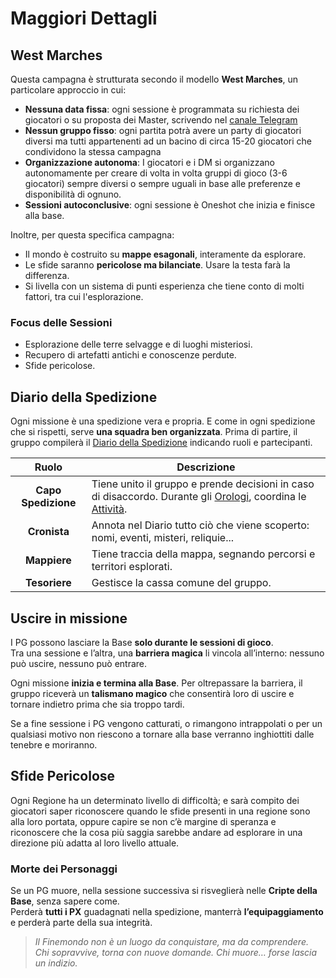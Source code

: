 # Maggiori Dettagli

## West Marches

Questa campagna è strutturata secondo il modello **West Marches**, un particolare approccio in cui:

- **Nessuna data fissa**: ogni sessione è programmata su richiesta dei giocatori o su proposta dei Master, scrivendo nel [canale Telegram](https://t.me/+t4zoEcwTAxJlNjk0)
- **Nessun gruppo fisso**: ogni partita potrà avere un party di giocatori diversi ma tutti appartenenti ad un bacino di circa 15-20 giocatori che condividono la stessa campagna
- **Organizzazione autonoma**: I giocatori e i DM si organizzano autonomamente per creare di volta in volta gruppi di gioco (3-6 giocatori) sempre diversi o sempre uguali in base alle preferenze e disponibilità di ognuno.
- **Sessioni autoconclusive**: ogni sessione è Oneshot che inizia e finisce alla base.

Inoltre, per questa specifica campagna:

- Il mondo è costruito su **mappe esagonali**, interamente da esplorare.
- Le sfide saranno **pericolose ma bilanciate**. Usare la testa farà la differenza.
- Si livella con un sistema di punti esperienza che tiene conto di molti fattori, tra cui l'esplorazione.

### Focus delle Sessioni

- Esplorazione delle terre selvagge e di luoghi misteriosi.
- Recupero di artefatti antichi e conoscenze perdute.
- Sfide pericolose.

## Diario della Spedizione

Ogni missione è una spedizione vera e propria. E come in ogni spedizione che si rispetti, serve **una squadra ben organizzata**. Prima di partire, il gruppo compilerà il [Diario della Spedizione](https://drive.google.com/file/d/1GcmzTfg-_f2cZFPPqKcbCVEIE76l7IzL/view?usp=sharing)
indicando ruoli e partecipanti.

|        Ruolo        | Descrizione                                                                                                                                                                  |
|:-------------------:|------------------------------------------------------------------------------------------------------------------------------------------------------------------------------|
| **Capo Spedizione** | Tiene unito il gruppo e prende decisioni in caso di disaccordo. Durante gli [Orologi](b04-esplorazione.md#orologi), coordina le [Attività](b04-esplorazione.md#le-attivita). |
|    **Cronista**     | Annota nel Diario tutto ciò che viene scoperto: nomi, eventi, misteri, reliquie...                                                                                           |
|    **Mappiere**     | Tiene traccia della mappa, segnando percorsi e territori esplorati.                                                                                                          |
|    **Tesoriere**    | Gestisce la cassa comune del gruppo.                                                                                                                                         |

## Uscire in missione

I PG possono lasciare la Base **solo durante le sessioni di gioco**.  
Tra una sessione e l’altra, una **barriera magica** li vincola all’interno: nessuno può uscire, nessuno può entrare.

Ogni missione **inizia e termina alla Base**. Per oltrepassare la barriera, il gruppo riceverà un **talismano magico**
che consentirà loro di uscire e tornare indietro prima che sia troppo tardi.

Se a fine sessione i PG vengono catturati, o rimangono intrappolati o per un qualsiasi motivo non riescono a tornare alla base verranno inghiottiti dalle tenebre e moriranno.

## Sfide Pericolose

Ogni Regione ha un determinato livello di difficoltà; e sarà compito dei giocatori saper riconoscere quando le sfide presenti in una regione sono alla loro portata, oppure capire se non c’è margine di speranza e riconoscere che la cosa più saggia sarebbe andare ad esplorare in una direzione più adatta al loro livello attuale.

### Morte dei Personaggi

Se un PG muore, nella sessione successiva si risveglierà nelle **Cripte della Base**, senza sapere come.  
Perderà **tutti i PX** guadagnati nella spedizione, manterrà **l’equipaggiamento** e perderà parte della sua integrità.

> _Il Finemondo non è un luogo da conquistare, ma da comprendere.  
Chi sopravvive, torna con nuove domande. Chi muore… forse lascia un indizio._

